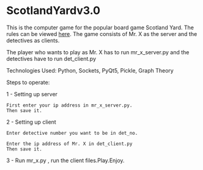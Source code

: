 # ScotlandYardv3.0


This is the computer game for the popular board game Scotland Yard. The rules can be viewed [here](https://plentifun.com/rules-to-play-scotland-yard-board-game). The game consists of Mr. X as the server and the detectives as clients.

The player who wants to play as Mr. X has to run mr_x_server.py and the detectives have to run det_client.py

Technologies Used: Python, Sockets, PyQt5, Pickle, Graph Theory

Steps to operate:

1 - Setting up server

    First enter your ip address in mr_x_server.py.
    Then save it.

2 - Setting up client

    Enter detective number you want to be in det_no.

    Enter the ip address of Mr. X in det_client.py
    Then save it.

3 - Run mr_x.py , run the client files.Play.Enjoy.
